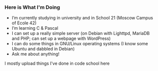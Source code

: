 ### Here is What I'm Doing

- I’m currently studying in university and in School 21 (Moscow Campus of Ecole 42)
- I’m learning C & Pascal
- I can set up a really simple server (on Debian with Lighttpd, MariaDB and PHP; can set up a webpage with WordPress)
- I can do some things in GNU/Linux operating systems 
(I know some Ubuntu and dabbled in Debian)
- Ask me about anything!

I mostly upload things I've done in code school here

